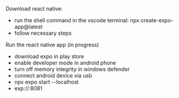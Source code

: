 Download react native:

- run the shell command in the vscode terminal: npx create-expo-app@latest
- follow necessary steps

Run the react native app (in progress)

- download expo in play store
- enable developer mode in android phone
- turn off memory integrity in windows defender
- connect android device via usb
- npx expo start --localhost
- exp://<your-local-IP>:8081
